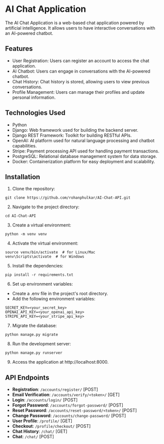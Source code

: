 # AI Chat Application

The AI Chat Application is a web-based chat application powered by artificial intelligence. It allows users to have interactive conversations with an AI-powered chatbot.

## Features

- User Registration: Users can register an account to access the chat application.
- AI Chatbot: Users can engage in conversations with the AI-powered chatbot.
- Chat History: Chat history is stored, allowing users to view previous conversations.
- Profile Management: Users can manage their profiles and update personal information.

## Technologies Used

- Python
- Django: Web framework used for building the backend server.
- Django REST Framework: Toolkit for building RESTful APIs.
- OpenAI: AI platform used for natural language processing and chatbot capabilities.
- Stripe: Payment processing API used for handling payment transactions.
- PostgreSQL: Relational database management system for data storage.
- Docker: Containerization platform for easy deployment and scalability.

## Installation

1. Clone the repository:

```
git clone https://github.com/rohanphulkar/AI-Chat-API.git
```

2. Navigate to the project directory:

```
cd AI-Chat-API
```

3. Create a virtual environment:

```
python -m venv venv
```

4. Activate the virtual environment:

```
source venv/bin/activate  # for Linux/Mac
venv\Scripts\activate  # for Windows
```

5. Install the dependencies:

```
pip install -r requirements.txt
```

6. Set up environment variables:

- Create a .env file in the project's root directory.
- Add the following environment variables:

```
SECRET_KEY=<your_secret_key>
OPENAI_API_KEY=<your_openai_api_key>
STRIPE_API_KEY=<your_stripe_api_key>
```

7. Migrate the database:

```
python manage.py migrate
```

8. Run the development server:

```
python manage.py runserver
```

9. Access the application at http://localhost:8000.

## API Endpoints

- **Registration**: `/accounts/register/` [POST]
- **Email Verification**: `/accounts/verify/<token>/` [GET]
- **Login**: `/accounts/login/` [POST]
- **Forgot Password**: `/accounts/forgot-password/` [POST]
- **Reset Password**: `/accounts/reset-password/<token>/` [POST]
- **Change Password**: `/accounts/change-password/` [POST]
- **User Profile**: `/profile/` [GET]
- **Checkout**: `/profile/checkout/` [POST]
- **Chat History**: `/chat/` [GET]
- **Chat**: `/chat/` [POST]
